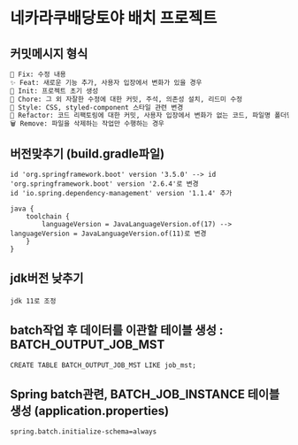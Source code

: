 # 네카라쿠배당토야 배치 프로젝트

## 커밋메시지 형식
```bash
🚨 Fix: 수정 내용
✨ Feat: 새로운 기능 추가, 사용자 입장에서 변화가 있을 경우
🎉 Init: 프로젝트 초기 생성
📝 Chore: 그 외 자잘한 수정에 대한 커밋, 주석, 의존성 설치, 리드미 수정
💄 Style: CSS, styled-component 스타일 관련 변경
🔨 Refactor: 코드 리팩토링에 대한 커밋, 사용자 입장에서 변화가 없는 코드, 파일명 폴더명 변경 및 이동
🗑️ Remove: 파일을 삭제하는 작업만 수행하는 경우
```



## 버전맞추기 (build.gradle파일)
```
id 'org.springframework.boot' version '3.5.0' --> id 'org.springframework.boot' version '2.6.4'로 변경
id 'io.spring.dependency-management' version '1.1.4' 추가
```

```
java {
	toolchain {
		languageVersion = JavaLanguageVersion.of(17) --> languageVersion = JavaLanguageVersion.of(11)로 변경
	}
}
```

## jdk버전 낮추기
```
jdk 11로 조정
```

## batch작업 후 데이터를 이관할 테이블 생성 : BATCH_OUTPUT_JOB_MST
```
CREATE TABLE BATCH_OUTPUT_JOB_MST LIKE job_mst;
```

## Spring batch관련, BATCH_JOB_INSTANCE 테이블 생성 (application.properties)
```
spring.batch.initialize-schema=always
```
